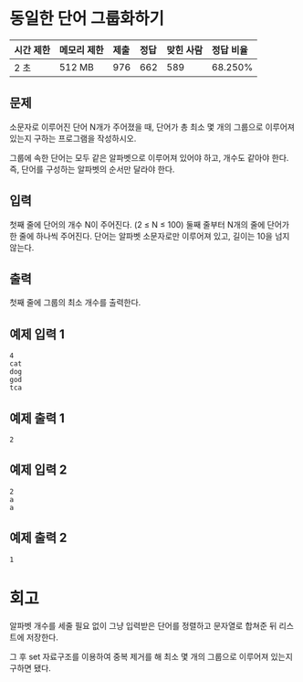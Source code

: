# 동일한 단어 그룹화하기

| 시간 제한 | 메모리 제한 | 제출 | 정답 | 맞힌 사람 | 정답 비율 |
| :-------- | :---------- | :--- | :--- | :-------- | :-------- |
| 2 초      | 512 MB      | 976  | 662  | 589       | 68.250%   |

## 문제

소문자로 이루어진 단어 N개가 주어졌을 때, 단어가 총 최소 몇 개의 그룹으로 이루어져 있는지 구하는 프로그램을 작성하시오.

그룹에 속한 단어는 모두 같은 알파벳으로 이루어져 있어야 하고, 개수도 같아야 한다. 즉, 단어를 구성하는 알파벳의 순서만 달라야 한다.

## 입력

첫째 줄에 단어의 개수 N이 주어진다. (2 ≤ N ≤ 100) 둘째 줄부터 N개의 줄에 단어가 한 줄에 하나씩 주어진다. 단어는 알파벳 소문자로만 이루어져 있고, 길이는 10을 넘지 않는다.

## 출력

첫째 줄에 그룹의 최소 개수를 출력한다.

## 예제 입력 1 

```
4
cat
dog
god
tca
```

## 예제 출력 1 

```
2
```

## 예제 입력 2 

```
2
a
a
```

## 예제 출력 2 

```
1
```

# 회고

알파벳 개수를 세줄 필요 없이 그냥 입력받은 단어를 정렬하고 문자열로 합쳐준 뒤 리스트에 저장한다.

그 후 set 자료구조를 이용하여 중복 제거를 해 최소 몇 개의 그룹으로 이루어져 있는지 구하면 됐다.